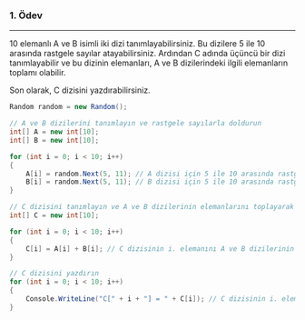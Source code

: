 ### 1. Ödev
---
10 elemanlı A ve B isimli iki dizi tanımlayabilirsiniz. Bu dizilere 5 ile 10 arasında rastgele sayılar atayabilirsiniz. 
Ardından C adında üçüncü bir dizi tanımlayabilir ve bu dizinin elemanları, A ve B dizilerindeki ilgili elemanların toplamı olabilir.

Son olarak, C dizisini yazdırabilirsiniz.


```c#
Random random = new Random();

// A ve B dizilerini tanımlayın ve rastgele sayılarla doldurun
int[] A = new int[10];
int[] B = new int[10];

for (int i = 0; i < 10; i++)
{
    A[i] = random.Next(5, 11); // A dizisi için 5 ile 10 arasında rastgele sayı atayın
    B[i] = random.Next(5, 11); // B dizisi için 5 ile 10 arasında rastgele sayı atayın
}

// C dizisini tanımlayın ve A ve B dizilerinin elemanlarını toplayarak doldurun
int[] C = new int[10];

for (int i = 0; i < 10; i++)
{
    C[i] = A[i] + B[i]; // C dizisinin i. elemanını A ve B dizilerinin i. elemanlarının toplamı olarak atayın
}

// C dizisini yazdırın
for (int i = 0; i < 10; i++)
{
    Console.WriteLine("C[" + i + "] = " + C[i]); // C dizisinin i. elemanını yazdırın
}


```
